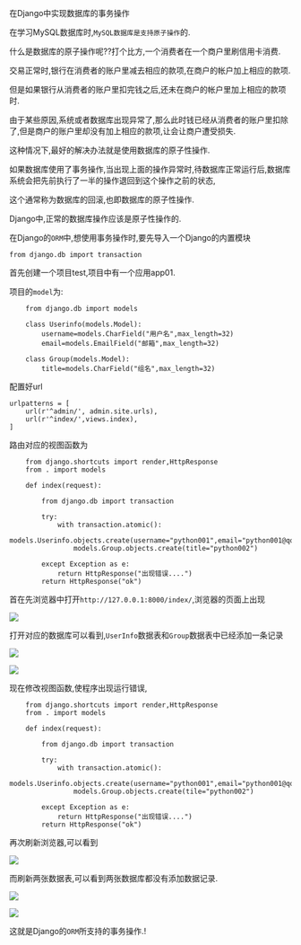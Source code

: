 在Django中实现数据库的事务操作

在学习MySQL数据库时,`MySQL数据库是支持原子操作`的.

什么是数据库的原子操作呢??打个比方,一个消费者在一个商户里刷信用卡消费.

交易正常时,银行在消费者的账户里减去相应的款项,在商户的帐户加上相应的款项.

但是如果银行从消费者的账户里扣完钱之后,还未在商户的帐户里加上相应的款项时.

由于某些原因,系统或者数据库出现异常了,那么此时钱已经从消费者的账户里扣除了,但是商户的账户里却没有加上相应的款项,让会让商户遭受损失.

这种情况下,最好的解决办法就是使用数据库的原子性操作.

如果数据库使用了事务操作,当出现上面的操作异常时,待数据库正常运行后,数据库系统会把先前执行了一半的操作退回到这个操作之前的状态,

这个通常称为数据库的回滚,也即数据库的原子性操作.

Django中,正常的数据库操作应该是原子性操作的.

在Django的`ORM`中,想使用事务操作时,要先导入一个Django的内置模块

    from django.db import transaction

首先创建一个项目test,项目中有一个应用app01.

项目的`model`为:

        from django.db import models
        
        class Userinfo(models.Model):
            username=models.CharField("用户名",max_length=32)
            email=models.EmailField("邮箱",max_length=32)
        
        class Group(models.Model):
            title=models.CharField("组名",max_length=32)

配置好url

    urlpatterns = [
        url(r'^admin/', admin.site.urls),
        url(r'^index/',views.index),
    ]

路由对应的视图函数为


        from django.shortcuts import render,HttpResponse
        from . import models
        
        def index(request):
        
            from django.db import transaction
        
            try:
                with transaction.atomic():
                    models.Userinfo.objects.create(username="python001",email="python001@qq.com")
                    models.Group.objects.create(title="python002")
        
            except Exception as e:
                return HttpResponse("出现错误....")
            return HttpResponse("ok")

首在先浏览器中打开`http://127.0.0.1:8000/index/`,浏览器的页面上出现

![](http://images2017.cnblogs.com/blog/1133627/201710/1133627-20171025225928598-1437795304.png)

打开对应的数据库可以看到,`UserInfo`数据表和`Group`数据表中已经添加一条记录

![](http://images2017.cnblogs.com/blog/1133627/201710/1133627-20171025225940379-1151157468.png)

![](http://images2017.cnblogs.com/blog/1133627/201710/1133627-20171025225948082-1841209455.png)

现在修改视图函数,使程序出现运行错误,

        from django.shortcuts import render,HttpResponse
        from . import models
        
        def index(request):
        
            from django.db import transaction
        
            try:
                with transaction.atomic():
                    models.Userinfo.objects.create(username="python001",email="python001@qq.com")
                    models.Group.objects.create(tile="python002")
        
            except Exception as e:
                return HttpResponse("出现错误....")
            return HttpResponse("ok")
	
再次刷新浏览器,可以看到

![](http://images2017.cnblogs.com/blog/1133627/201710/1133627-20171025230031676-1958103919.png)

而刷新两张数据表,可以看到两张数据库都没有添加数据记录.

![](http://images2017.cnblogs.com/blog/1133627/201710/1133627-20171025230043254-156500959.png)

![](http://images2017.cnblogs.com/blog/1133627/201710/1133627-20171025230052754-1661431835.png)

这就是Django的`ORM`所支持的事务操作.!
